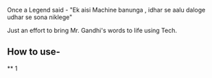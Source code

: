 Once a Legend said - 
"Ek aisi Machine banunga , idhar se aalu daloge udhar se sona niklege"

Just an effort to bring Mr. Gandhi's words to life using Tech.

## How to use- 
** 1 
